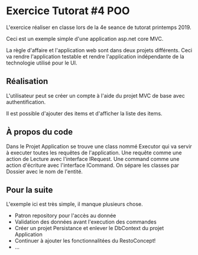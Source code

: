 # Exercice Tutorat #4 POO
L'exercice réaliser en classe lors de la 4e seance de tutorat printemps 2019.

Ceci est un exemple simple d'une application asp.net core MVC. 

La règle d'affaire et l'application web sont dans deux projets différents.
Ceci va rendre l'application testable et rendre l'application indépendante de la technologie utilisé pour le UI.

## Réalisation

L'utilisateur peut se créer un compte à l'aide du projet MVC de base avec authentification.

Il est possible d'ajouter des items et d'afficher la liste des items.

## À propos du code

Dans le Projet Application se trouve une class nommé Executor qui va servir à executer toutes les requêtes de l'application.
Une requête comme une action de Lecture avec l'interface IRequest.
Une command comme une action d'écriture avec l'interface ICommand.
On sépare les classes par Dossier avec le nom de l'entité.

## Pour la suite
L'exemple ici est très simple, il manque plusieurs chose.
 - Patron repository pour l'accès au donnée
 - Validation des données avant l'execution des commandes
 - Créer un projet Persistance et enlever le DbContext du projet Application
 - Continuer à ajouter les fonctionnalitées du RestoConcept!
 - ...
